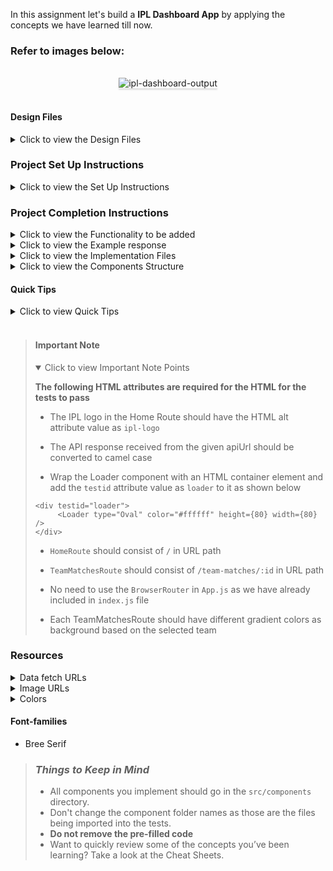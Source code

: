 In this assignment let's build a **IPL Dashboard App** by applying the concepts we have learned till now.

### Refer to images below:

<!-- TODO: need to update output images -->
<br/>
<div style="text-align: center;">
    <img src="https://assets.ccbp.in/frontend/content/react-js/ipl-dashboard-output-v2.gif" alt="ipl-dashboard-output" style="max-width:70%;box-shadow:0 2.8px 2.2px rgba(0, 0, 0, 0.12)">
</div>
<br/>

#### Design Files

<details>
<summary>Click to view the Design Files</summary>

- [Extra Small (Size < 576px) and Small (Size >= 576px) - Home](https://assets.ccbp.in/frontend/content/react-js/ipl-dashboard-home-sm-output.png)
- [Extra Small (Size < 576px) and Small (Size >= 576px) - Team Matches](https://assets.ccbp.in/frontend/content/react-js/ipl-dashboard-team-matches-sm-output-v2.png)
- [Medium (Size >= 768px), Large (Size >= 992px) and Extra Large (Size >= 1200px) - Home](https://assets.ccbp.in/frontend/content/react-js/ipl-dashboard-home-lg-output.png)
- [Medium (Size >= 768px), Large (Size >= 992px) and Extra Large (Size >= 1200px) - RCB Team Matches](https://assets.ccbp.in/frontend/content/react-js/ipl-dashboard-team-matches-lg-output-v2.png)

</details>

### Project Set Up Instructions

<details>
<summary>Click to view the Set Up Instructions</summary>

- Download dependencies by running `npm install`
- Start up the app using `npm start`
</details>

### Project Completion Instructions

<details>
<summary>Click to view the Functionality to be added</summary>

#### Add Functionality

The app must have the following functionalities

- When the app is opened Home Route should be displayed.
- When the Home Route is opened,

  - Make HTTP GET request to the following URL `https://apis.ccbp.in/ipl`
  - After fetching the data, the list of teams should be displayed
  - **_loader_** should be displayed while the HTTP request is fetching the data

- When a team card in Home Route is clicked,

  - Page should be navigated to the Team Matches route with the URL
    `/team-matches/:id`

- When the Team Matches Route is opened,

  - Make HTTP GET request to the following URL
    `https://apis.ccbp.in/ipl/<team_id>` with the team id to get the previous
    matches data of the team
  - **_loader_** should be displayed while the HTTP request is fetching the data

    Example: `https://apis.ccbp.in/ipl/KKR`

  - After fetching the data, the team banner, latest match, and list of recent
  matches should be displayed
  </details>

<details>
<summary>Click to view the Example response</summary>

- The example response from request to this API `https://apis.ccbp.in/ipl` will
  be

```json
{
  "teams": [
    {
      "name": "Royal Challengers Bangalore",
      "id": "RCB",
      "team_image_url":
        "https://assets.ccbp.in/frontend/react-js/rcb-logo-img.png",
    },
    ...
  ],
}
```

- The example response from request to this API
  `https://apis.ccbp.in/ipl/<team_id>` will be

```json
{
  "team_banner_url": "https://assets.ccbp.in/frontend/react-js/kkr-team-img.png",
  "latest_match_details": {
    "umpires": "CB Gaffaney, VK Sharma",
    "result": "Kolkata Knight Riders Won by 7 wickets",
    "man_of_the_match": "Shubman Gill",
    "id": "1216545",
    "date": "2020-09-26",
    "venue": "At Sheikh Zayed Stadium, Abu Dhabi",
    "competing_team": "Sunrisers Hyderabad",
    "competing_team_logo":
      "https://upload.wikimedia.org/wikipedia/en/thumb/8/81/Sunrisers_Hyderabad.svg/1200px-Sunrisers_Hyderabad.svg.png",
    "first_innings": "Sunrisers Hyderabad",
    "second_innings": "Kolkata Knight Riders",
    "match_status": "Won",
  },
  "recent_matches": [
    {
      "umpires": "RK Illingworth, K Srinivasan",
      "result": "Royal Challengers Bangalore Won by 82 runs",
      "man_of_the_match": "AB de Villiers",
      "id": "1216540",
      "date": "2020-10-12",
      "venue": "At Sharjah Cricket Stadium, Sharjah",
      "competing_team": "Royal Challengers Bangalore",
      "competing_team_logo":
        "https://upload.wikimedia.org/wikipedia/en/thumb/2/2a/Royal_Challengers_Bangalore_2020.svg/1200px-Royal_Challengers_Bangalore_2020.svg.png",
      "first_innings": "Royal Challengers Bangalore",
      "second_innings": "Kolkata Knight Riders",
      "match_status": "Lost",
    },
    ...
  ],
}
```

</details>

<details>
<summary>Click to view the Implementation Files</summary>

- Your task is to complete the implementation of
  - `src/App.js`
  - `src/components/Home/index.js`
  - `src/components/Home/index.css`
  - `src/components/TeamCard/index.js`
  - `src/components/TeamCard/index.css`
  - `src/components/TeamMatches/index.js`
  - `src/components/TeamMatches/index.css`
  - `src/components/LatestMatch/index.js`
  - `src/components/LatestMatch/index.css`
  - `src/components/MatchCard/index.js`
  - `src/components/MatchCard/index.css`
  </details>

<details>
<summary>Click to view the Components Structure</summary>

#### Components Structure

<br/>
<div style="text-align: center;">
    <img src="https://assets.ccbp.in/frontend/content/react-js/home-component-structure-img.png" alt="home-component-structure" style="max-width:100%;box-shadow:0 2.8px 2.2px rgba(0, 0, 0, 0.12)">
</div>
<br/>

<div style="text-align: center;">
    <img src="https://assets.ccbp.in/frontend/content/react-js/team-matches-component-structure-img.png" alt="team-matches-component-structure" style="max-width:100%;box-shadow:0 2.8px 2.2px rgba(0, 0, 0, 0.12)">
</div>

</details>

#### Quick Tips

<details>
<summary>Click to view Quick Tips</summary>

- To show the animated loader, we need to import the loader component as
  `import Loader from 'react-loader-spinner'`
- In order to form the given animated loader, use **Oval** for `type` attribute
  & also use **#ffffff** for `color` attribute of `Loader` component

  ```
  <Loader type="Oval" color="#ffffff" height={50} width={50} />
  ```

  </details>
  <br/>

> #### Important Note
>
> <details open>
> <summary>Click to view Important Note Points</summary>
>
> **The following HTML attributes are required for the HTML for the tests to
> pass**
>
> - The IPL logo in the Home Route should have the HTML alt attribute value as
>   `ipl-logo`
> - The API response received from the given apiUrl should be converted to camel
>   case
>
> - Wrap the Loader component with an HTML container element and add the
>   `testid` attribute value as `loader` to it as shown below
>
> ```
> <div testid="loader">
>      <Loader type="Oval" color="#ffffff" height={80} width={80} />
> </div>
> ```
>
> - `HomeRoute` should consist of `/` in URL path
> - `TeamMatchesRoute` should consist of `/team-matches/:id` in URL path
>
> - No need to use the `BrowserRouter` in `App.js` as we have already included
>   in `index.js` file
> - Each TeamMatchesRoute should have different gradient colors as background
> based on the selected team
> </details>

### Resources

<details>
<summary>Data fetch URLs</summary>

#### Data Fetch URLs

- `https://apis.ccbp.in/ipl`
</details>

<details>
<summary>Image URLs</summary>

#### Images

- [https://assets.ccbp.in/frontend/react-js/ipl-dashboard-sm-bg.png](https://assets.ccbp.in/frontend/react-js/ipl-dashboard-sm-bg.png)
- [https://assets.ccbp.in/frontend/react-js/ipl-dashboard-lg-bg.png](https://assets.ccbp.in/frontend/react-js/ipl-dashboard-lg-bg.png)
- [https://assets.ccbp.in/frontend/react-js/ipl-logo-img.png](https://assets.ccbp.in/frontend/react-js/ipl-logo-img.png)
</details>

<details>
<summary>Colors</summary>

#### Colors

**Background Colors**:

<div style="background-color: #ffffff33; width: 150px; padding: 10px; color: black">Hex: #ffffff33</div>
<div style="background-color: #1e293b; width: 150px; padding: 10px; color: white">Hex: #1e293b</div>
<div style="background-color: #a4261d; width: 150px; padding: 10px; color: white">Hex: #a4261d</div>
<div style="background-color: #5755a7; width: 150px; padding: 10px; color: white">Hex: #5755a7</div>
<div style="background-color: #d91c1f; width: 150px; padding: 10px; color: white">Hex: #d91c1f</div>
<div style="background-color: #f7db00; width: 150px; padding: 10px; color: white">Hex: #f7db00</div>
<div style="background-color: #da237b; width: 150px; padding: 10px; color: white">Hex: #da237b</div>
<div style="background-color: #13418b; width: 150px; padding: 10px; color: white">Hex: #13418b</div>
<div style="background-color: #f26d22; width: 150px; padding: 10px; color: white">Hex: #f26d22</div>
<div style="background-color: #4f5db0; width: 150px; padding: 10px; color: white">Hex: #4f5db0</div>
<div style="background-color: #0f172a; width: 150px; padding: 10px; color: white">Hex: #0f172a</div>
<br/>

**Border Colors**

<div style="background-color: #ffffff; width: 150px; padding: 10px; color: black">Hex: #ffffff</div>
<div style="background-color: #475569; width: 150px; padding: 10px; color: black">Hex: #475569</div>

<br />

**Text Colors**

<div style="background-color: #ffffff; width: 150px; padding: 10px; color: black">Hex: #ffffff</div>
<div style="background-color: #18ed66; width: 150px; padding: 10px; color: black">Hex: #18ed66</div>
<div style="background-color: #e31a1a; width: 150px; padding: 10px; color: black">Hex: #e31a1a</div>
</details>

#### Font-families

- Bree Serif

> ### _Things to Keep in Mind_
>
> - All components you implement should go in the `src/components` directory.
> - Don't change the component folder names as those are the files being
>   imported into the tests.
> - **Do not remove the pre-filled code**
> - Want to quickly review some of the concepts you’ve been learning? Take a
>   look at the Cheat Sheets.
